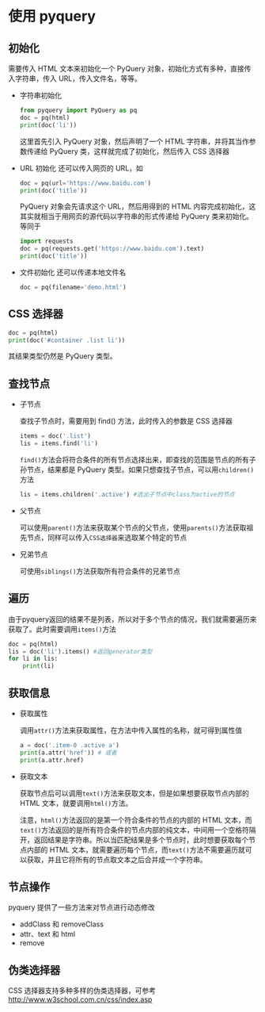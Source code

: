 # 使用 pyquery
## 初始化
需要传入 HTML 文本来初始化一个 PyQuery 对象，初始化方式有多种，直接传入字符串，传入 URL，传入文件名，等等。
* 字符串初始化
  ```python
  from pyquery import PyQuery as pq
  doc = pq(html)
  print(doc('li'))
  ```
  这里首先引入 PyQuery 对象，然后声明了一个 HTML 字符串，并将其当作参数传递给 PyQuery 类，这样就完成了初始化，然后传入 CSS 选择器

* URL 初始化
  还可以传入网页的 URL，如
  ```python
  doc = pq(url='https://www.baidu.com')
  print(doc('title'))
  ```
  PyQuery 对象会先请求这个 URL，然后用得到的 HTML 内容完成初始化，这其实就相当于用网页的源代码以字符串的形式传递给 PyQuery 类来初始化。等同于
  ```python
  import requests
  doc = pq(requests.get('https://www.baidu.com').text)
  print(doc('title'))
  ```

* 文件初始化
  还可以传递本地文件名
  ```python
  doc = pq(filename='demo.html')
  ```
## CSS 选择器
```python
doc = pq(html)
print(doc('#container .list li'))
```
其结果类型仍然是 PyQuery 类型。
## 查找节点
* 子节点
  
  查找子节点时，需要用到 find() 方法，此时传入的参数是 CSS 选择器
  ```python
  items = doc('.list')
  lis = items.find('li')
  ```
  `find()`方法会将符合条件的所有节点选择出来，即查找的范围是节点的所有子孙节点，结果都是 PyQuery 类型。如果只想查找子节点，可以用`children()`方法
  ```python
  lis = items.children('.active') #选出子节点中class为active的节点
  ```
* 父节点
  
  可以使用`parent()`方法来获取某个节点的父节点，使用`parents()`方法获取祖先节点，同样可以传入`CSS选择器`来选取某个特定的节点
* 兄弟节点
  
  可使用`siblings()`方法获取所有符合条件的兄弟节点
## 遍历
由于pyquery返回的结果不是列表，所以对于多个节点的情况，我们就需要遍历来获取了。此时需要调用`items()`方法
```python
doc = pq(html)
lis = doc('li').items() #返回generator类型
for li in lis:
    print(li)
```
## 获取信息
* 获取属性
  
  调用`attr()`方法来获取属性，在方法中传入属性的名称，就可得到属性值
  ```python
  a = doc('.item-0 .active a')
  print(a.attr('href')) # 或者
  print(a.attr.href)
  ```
* 获取文本

  获取节点后可以调用`text()`方法来获取文本，但是如果想要获取节点内部的 HTML 文本，就要调用`html()`方法。
  
  注意，`html()`方法返回的是第一个符合条件的节点的内部的 HTML 文本，而`text()`方法返回的是所有符合条件的节点内部的纯文本，中间用一个空格符隔开，返回结果是字符串。所以当匹配结果是多个节点时，此时想要获取每个节点内部的 HTML 文本，就需要遍历每个节点，而`text()`方法不需要遍历就可以获取，并且它将所有的节点取文本之后合并成一个字符串。
## 节点操作
pyquery 提供了一些方法来对节点进行动态修改
  
* addClass 和 removeClass
* attr、text 和 html
* remove
## 伪类选择器
CSS 选择器支持多种多样的伪类选择器，可参考 http://www.w3school.com.cn/css/index.asp
